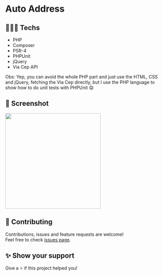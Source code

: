 # Auto Address

## 👨🏻‍💻 Techs

* PHP
* Composer
* PSR-4
* PHPUnit
* jQuery
* Via Cep API

Obs: Yep, you can avoid the whole PHP part and just use the HTML, CSS and jQuery, fetching the Via Cep directly, but I use the PHP language to show how to do unit tests with PHPUnit 😋

## 📸 Screenshot

<img src="https://user-images.githubusercontent.com/115879524/200073434-3294447d-35fa-493e-a075-01e49409b738.png" width="300" />

## 🤝 Contributing

Contributions, issues and feature requests are welcome!<br />Feel free to check [issues page](https://github.com/gsttvlima/auto-address/issues).

## ✨ Show your support

Give a ⭐️ if this project helped you!

